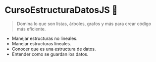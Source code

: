 # CursoEstructuraDatosJS 💜

>Domina lo que son listas, árboles, grafos y más para crear código más eficiente.


- Manejar estructuras no lineales.
- Manejar estructuras lineales.
- Conocer que es una estructura de datos.
- Entender como se guardan los datos.
